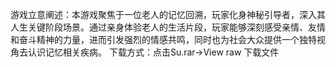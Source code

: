 游戏立意阐述：本游戏聚焦于一位老人的记忆回溯，玩家化身神秘引导者，深入其人生关键阶段场景。通过亲身体验老人的生活片段，玩家能够深刻感受亲情、友情和奋斗精神的力量，进而引发强烈的情感共鸣，同时也为社会大众提供一个独特视角去认识记忆相关疾病。
下载方式：点击Su.rar->View raw 下载文件
